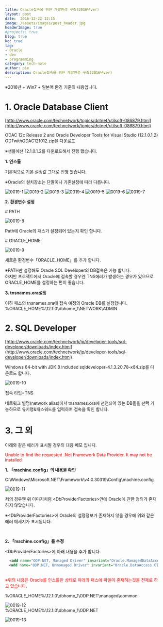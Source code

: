 ```yaml
---
title: Oracle접속을 위한 개발환경 구축(2016년ver)
layout: post
date:  2016-12-22 12:15
image: /assets/images/post_header.jpg
headerImage: true
#projects: true
blog: true
ko: true
tag:
- Oracle
- dev
- programming
category: tech-note
author: pie
description: Oracle접속을 위한 개발환경 구축(2016년ver)
---
```

※2016년 + Win7 + 일본어 환경 기준의 내용입니다.

# 1. Oracle Database Client
[http://www.oracle.com/technetwork/topics/dotnet/utilsoft-086879.html](http://www.oracle.com/technetwork/topics/dotnet/utilsoft-086879.html)

ODAC 12c Release 2 and Oracle Developer Tools for Visual Studio (12.1.0.1.2)
ODTwithODAC121012.zip을 다운로드


※샘플에선 12.1.0.1.2를 다운로드해서 진행 했습니다.


**1. 인스톨**

기본적으로 기본 설정값 그대로 진행 했습니다.

※Oracle의 설치장소는 단말이나 기존설정에 따라 다릅니다.

![0019-1](/assets/images/post/0019-1.png)
![0019-2](/assets/images/post/0019-2.png)
![0019-3](/assets/images/post/0019-3.png)
![0019-4](/assets/images/post/0019-4.png)
![0019-5](/assets/images/post/0019-5.png)
![0019-6](/assets/images/post/0019-6.png)
![0019-7](/assets/images/post/0019-7.png)

**2. 환경변수 설정**

\# PATH

![0019-8](/assets/images/post/0019-8.png)

Path에 Oracle의 패스가 설정되어 있는지 확인 합니다.


\# ORACLE_HOME

![0019-9](/assets/images/post/0019-9.png)

새로운 환경변수「ORACLE_HOME」를 추가 합니다.

※PATH만 설정해도 Oracle SQL Developer의 DB접속은 가능 합니다.<br>
하지만 프로젝트에서 Oracle에 접속할 경우엔 TNS에러가 발생하는 경우가 있으므로 ORACLE_HOME를 설정하는 편이 좋습니다.

**3. tnsnames.ora설정**

이하 패스의 tnsnames.ora에 접속 예정의 Oracle DB를 설정합니다.
%ORACLE_HOME%\12.1.0\dbhome_1\NETWORK\ADMIN



# 2. SQL Developer

[http://www.oracle.com/technetwork/jp/developer-tools/sql-developer/downloads/index.html](http://www.oracle.com/technetwork/jp/developer-tools/sql-developer/downloads/index.html)

Windows 64-bit with JDK 8 included
sqldeveloper-4.1.3.20.78-x64.zip를 다운로드 합니다.


![0019-10](/assets/images/post/0019-10.png)

접속 타입=TNS

네트워크 별명(network alias)에서 tnsnames.ora에 선언되어 있는 DB들을 선택 가능하므로 유저명&패스워드를 입력하여 접속을 확인 합니다.


# 3. 그 외

아래와 같은 에러가 표시될 경우의 대응 메모 입니다.

<font color="red">Unable to find the requested .Net Framework Data Provider. It may not be installed</font>


**1. 「machine.config」의 내용을 확인**

C:\Windows\Microsoft.NET\Framework\v4.0.30319\Config\machine.config

![0019-11](/assets/images/post/0019-11.png)

저의 경우엔 위 이미지처럼 <DbProviderFactories\>안에 Oracle에 관한 정의가 존재하지 않았습니다.

※<DbProviderFactories\>에 Oracle의 설정정보가 존재하지 않을 경우에 위와 같은 에러 메세지가 표시됩니다.

<br>

**2. 「machine.config」를 수정**

<DbProviderFactories\>에 아래 내용을 추가 합니다.

```xml
  <add name="ODP.NET, Managed Driver" invariant="Oracle.ManagedDataAccess.Client" description="Oracle Data Provider for .NET, Managed Driver" type="Oracle.ManagedDataAccess.Client.OracleClientFactory, Oracle.ManagedDataAccess, Version=4.121.1.0, Culture=neutral, PublicKeyToken=89b483f429c47342"/>
　<add name="ODP.NET, Unmanaged Driver" invariant="Oracle.DataAccess.Client" description="Oracle Data Provider for .NET, Unmanaged Driver" type="Oracle.DataAccess.Client.OracleClientFactory, Oracle.DataAccess, Version=4.121.1.0, Culture=neutral, PublicKeyToken=89b483f429c47342"/>
```

<br>
<font color="red">※위의 내용은 Oracle를 인스톨한 상태로 아래의 패스에 파일이 존재하는것을 전제로 하고 있습니다.</font>

%ORACLE_HOME%\12.1.0\dbhome_1\ODP.NET\managed\common

![0019-12](/assets/images/post/0019-12.png)
<br>
%ORACLE_HOME%\12.1.0\dbhome_1\ODP.NET

![0019-13](/assets/images/post/0019-13.png)

